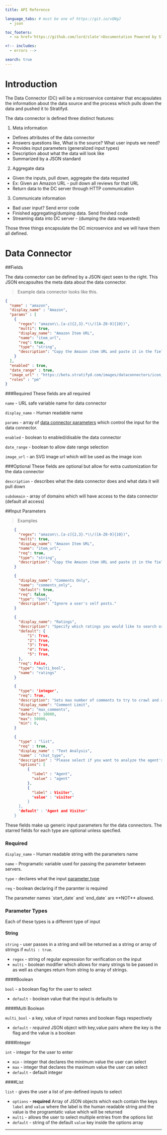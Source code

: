 ```yaml
---
title: API Reference

language_tabs: # must be one of https://git.io/vQNgJ
  - json

toc_footers:
  - <a href='https://github.com/lord/slate'>Documentation Powered by Slate</a>

<!-- includes:
  - errors -->

search: true
---
```


# Introduction

The Data Connector (DC) will be a microservice container that encapsulates the information about the data source and the process which pulls down the data and pushed it to Stratifyd.

The data connector is defined three distinct features:
1. Meta information
  - Defines attributes of the data connector 
  - Answers questions like, What is the source? What user inputs we need?
  - Provides input parameters (generalized input types)
  - Description about what the data will look like
  - Summarized by a JSON standard
2. Aggregate data
  - Given the inputs, pull down, aggregate the data requsted
  - Ex: Given an Amazon URL - pull down all reviews for that URL
  - Return data to the DC server through HTTP communication
3. Communicate information
  - Bad user input? Send error code
  - Finished aggregating/dumping data. Send finished code
  - Streaming data into DC server - (dumping the data requested)

Those three things encapsulate the DC microservice and we will have them all defined.



# Data Connector
##Fields

The data connector can be defined by a JSON oject seen to the right. This JSON encapsultes the meta data about the data connector.

> Example data connector looks like this.

```json
{
  "name" : "amazon",
  "display_name" : "Amazon",
  "params" : [
    {
      "regex": "amazon\\.[a-z]{2,3}.*\\/([A-Z0-9]{10})", 
      "multi": true, 
      "display_name": "Amazon Item URL", 
      "name": "item_url", 
      "req": true, 
      "type": "string", 
      "description": "Copy the Amazon item URL and paste it in the field. We can handle different languages."
    }
  ],
  "enabled" : true,
  "date_range" : true,
  "image_url" : "https://beta.stratifyd.com/images/dataconnectors/icon_amazon.svg",
  "roles" : "pm"
}
```

###Required
These fields are all required

`name` - URL safe variable name for data connector

`display_name` - Human readable name

`params` - array of [data connector parameters](#input-parameters) which control the input for the data connector.

`enabled` - boolean to enabled/disable the data connector

`date_range` - boolean to allow date range selection

`image_url` - an SVG image url which will be used as the image icon

###Optional
These fields are optional but allow for extra customization for the data connector

`description` - describes what the data connector does and what data it will pull down

`subdomain` - array of domains which will have access to the data connector (default all access)

<!-- `role` - array of predefined roles to categorize the data connector (defaults to category all)

* `cx` - Customer Experience
* `pm` - Product Management
* `research` - Research
* `hr` - Human Resources
* `marketing` - Marketing
 -->
##Input Parameters

> Examples

```json
    {
      "regex": "amazon\\.[a-z]{2,3}.*\\/([A-Z0-9]{10})", 
      "multi": true, 
      "display_name": "Amazon Item URL", 
      "name": "item_url", 
      "req": true, 
      "type": "string", 
      "description": "Copy the Amazon item URL and paste it in the field. We can handle different languages."
    }
```

```json
    {
      "display_name": "Comments Only",
      "name": "comments_only",
      "default": true,
      "req": false,
      "type": "bool",
      "description": "Ignore a user's self posts."
    }
```

```json
    {
      "display_name": "Ratings",
      "description": "Specify which ratings you would like to search or none to search them all.",
      "default": {
          "1": True,
          "2": True,
          "3": True,
          "4": True,
          "5": True,
      },
      "req": False,
      "type": "multi_bool",
      "name": "ratings"
    }
```

```json
    {
      "type": 'integer',
      "req": True,
      "description": "Sets max number of comments to try to crawl and analyze. (Max 50,000)",
      "display_name": "Comment Limit",
      "name": "max_comments",
      "default": 10000,
      "max": 50000,
      "min": 0,
    }
```

```json
    {
      "type" : "list",
      "req" : true,
      "display_name" : "Text Analysis",
      "name" : "chat_type",
      "description" : "Please select if you want to analyze the agent's chat, the visitor chat or both together.",
      "options": [
          {
            "label" : "Agent",
            "value" : "agent"
          },
          {
            "label" : Visitor",
            "value" : "visitor"
          }
      ],
      "default" : "Agent and Visitor"
    }
```

These fields make up generic input parameters for the data connectors. The starred fields for each type are optional unless specfied.

### Required
`display_name` - Human readable string with the parameters name

`name` - Programatic variable used for passing the parameter between servers.

`type` - declares what the input [parameter type](#parameter-types) 

`req` - boolean declaring if the paramter is required

<aside class="warning">The parameter names `start_date` and `end_date` are **NOT** allowed.</aside>


### Parameter    Types
Each of these types is a different type of input

#### String

`string` - user passes in a string and will be returned as a string or array of strings if `multi : true`.

* `regex` - string of regular expression for verification on the input
* `multi` - boolean modifier which allows for many strings to be passed in as well as changes return from string to array of strings.

####Boolean

`bool` - a boolean flag for the user to select

* `default` - boolean value that the input is defaults to

####Multi Boolean

`multi_bool` - a key, value of input names and boolean flags respectively

* `default` - *required* JSON object with key,value pairs where the key is the flag and the value is a boolean

####Integer

`int` - integer for the user to enter

* `min` - integer that declares the minimum value the user can select
* `max` - integer that declares the maximum value the user can select
* `default` - default integer

####List

`list` - gives the user a list of pre-defined inputs to select

* `options` - **required** Array of JSON objects which each contain the keys `label` and `value` where the label is the human readable string and the value is the programtatic value which will be returned
* `multi` - allows the user to select multiple entries from the options list
* `default` - string of the default `value` key inside the options array


---------------------------------------------------------
<!-- #Server Calls

```python
from requests import get

req = get("http://localhost/external")
```

> The above will return all data connectors available on this server.

```json
  [
    {
      "name" : "amazon",
      "display_name" : "Amazon",
      "params" : [
        {
          "regex": "amazon\\.[a-z]{2,3}.*\\/([A-Z0-9]{10})", 
          "multi": true, 
          "display_name": "Amazon Item URL", 
          "name": "item_url", 
          "req": true, 
          "type": "string", 
          "description": "Copy the Amazon item URL and paste it in the field. We can handle different languages."
        }
      ],
      "enabled" : true,
      "description" : "Copy the Amazon Product url(s) and Stratifyd will analyze the product reviews."
      "date_range" : true,
      "image_url" : "https://beta.stratifyd.com/images/dataconnectors/icon_amazon.svg",
      "roles" : "pm"
    }
  ]
```


The DC HTTP Server only must handle 2 calls, a GET request for Data connector parameters and POST request that begin the data gathering process which then POST's the data back to the Stratifyd server.

## Load Data Connectors
This will be the **only** GET reqeuest needed for the DC server.  The response will be a JSON array of [data connectors](#data-connector). The endpoint will be `/external`. There will be no URL parameters or special headers.

## Start Data Stream

The DC server process once the query data request is made can be found [here](https://imgur.com/PJ9clb8).  Please review the decision tree which the DC server should follow.

```python
from requests import post

body = {
    "start_date" : null,
    "end_date" : null,
    "item_url" : "https://www.amazon.com/gp/product/B0013JOK8K"
}

### These url params are important for returning data please save them
url_params = {
    'token':  $ACCESS_TOKEN,
    'domain': SUBDOMAIN,
    "id": $STREAM_ID,
}

req = post("http://localhost/external/amazon", data=body)
```

> Above request will return [indexes](#stratifyd-indexes) for the analysis. Example response below

```json
  {
    "text_index" : ["review_text"],
    "date_index" : {
      "unknown" : "review_date",
    }
  }
```

###Stratifyed Indexes
These indexes are used for our analysis engine to process specfic fields. The basic format is `index_type : field_name`

> Example Indexes

```json
  {
    "text_index" : [
      "comment", 
      "title"
    ]
  }
```

```json
  {
    "date_index" :{
      'unknown' : 'review_date'
    }
  }
```

```json
  {
    "geo_index" : {
      "global" : "customer_country",
      "subglobal" : "customer_state",
      "local" : "customer_city"
    }
  }
```

####Text
`text_index` - array of indexes used for textual analysis


####Date
`date_index` - nested indexes with options used for temporal analysis

* `unknown` - field with a string of text that needs parsing into a date
* `timestamp` - either second or milisecond unix timestamp 
* `day` - integer day of the month
* `month` - integer month of the year
* `year` - year 



####Geo
`geo_index` - nested indexes that contain fields with varying geographical information

* `unknown` - geographical string we attempt to parse
* `global`  - country  
* `subglobal` - state/providence 
* `local` - city 
* `sublocal` - street name 
* `postcode` - postal code 
* `latitude` - latitude column 
* `logintude` - longingtude column 
* `latitude_longitude` - column with lat/long in that order 
* `longitude_latitude` - column with long/lat in that order 
* `ip_address` - IP address column  
* `phone_number` - phone # 


## Return Data
To return data, using the url parameters from the [initial data request](#start-date-stream).

Using the request schema, host and port from the port request along with the url parameters we can construct the return POST requests. The url will look like this `https://alphaapi.stratifd.com/streams/5ace79e3b2308449f3608159/documents`.

The following headers will looke like this

Using the following headers

* `Content-Type : 'application/json'`
* `X-Taste-Tmp : ACCESS_TOKEN`
* `X-Taste-App : SUBDOMAIN`

```python
from requests import post
headers = {
    'Content-Type' : 'application/json',
    'X-Taste-Tmp' : ACCESS_TOKEN,
    'X-Taste-App' : SUBDOMAIN
}
url = "https://alphaapi.stratifyd.com/streams/%s/documents" % $STREAM_ID
body = [doc1, doc2, doc3] 
req = post(url, headers=headers, data=body)
```



<aside class="warning">
If status code of post request isn't <code>200</code> please end the stream.
</aside>

 -->